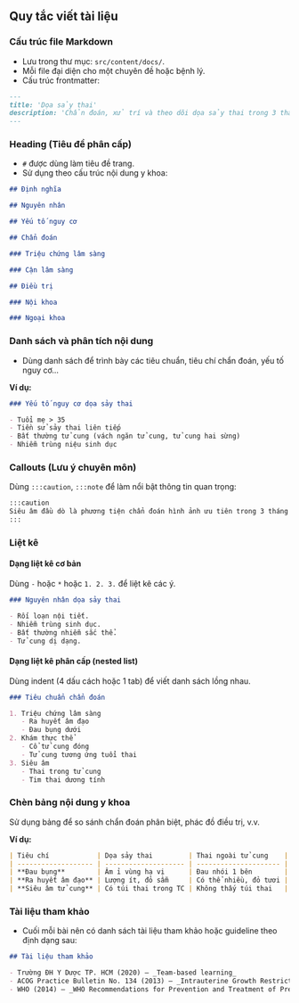 ## Quy tắc viết tài liệu

### Cấu trúc file Markdown

- Lưu trong thư mục: `src/content/docs/`.
- Mỗi file đại diện cho một chuyên đề hoặc bệnh lý.
- Cấu trúc frontmatter:

```md
---
title: 'Dọa sảy thai'
description: 'Chẩn đoán, xử trí và theo dõi dọa sảy thai trong 3 tháng đầu'
---
```

### Heading (Tiêu đề phân cấp)

- `#` được dùng làm tiêu đề trang.
- Sử dụng theo cấu trúc nội dung y khoa:

```md
## Định nghĩa

## Nguyên nhân

## Yếu tố nguy cơ

## Chẩn đoán

### Triệu chứng lâm sàng

### Cận lâm sàng

## Điều trị

### Nội khoa

### Ngoại khoa
```

### Danh sách và phân tích nội dung

- Dùng danh sách để trình bày các tiêu chuẩn, tiêu chí chẩn đoán, yếu tố nguy cơ...

**Ví dụ:**

```md
### Yếu tố nguy cơ dọa sảy thai

- Tuổi mẹ > 35
- Tiền sử sảy thai liên tiếp
- Bất thường tử cung (vách ngăn tử cung, tử cung hai sừng)
- Nhiễm trùng niệu sinh dục
```

### Callouts (Lưu ý chuyên môn)

Dùng `:::caution`, `:::note` để làm nổi bật thông tin quan trọng:

```md
:::caution
Siêu âm đầu dò là phương tiện chẩn đoán hình ảnh ưu tiên trong 3 tháng đầu thai kỳ.
:::
```

### Liệt kê

#### Dạng liệt kê cơ bản

Dùng `-` hoặc `*` hoặc `1. 2. 3.` để liệt kê các ý.

```md
### Nguyên nhân dọa sảy thai

- Rối loạn nội tiết.
- Nhiễm trùng sinh dục.
- Bất thường nhiễm sắc thể.
- Tử cung dị dạng.
```

#### Dạng liệt kê phân cấp (nested list)

Dùng indent (4 dấu cách hoặc 1 tab) để viết danh sách lồng nhau.

```md
### Tiêu chuẩn chẩn đoán

1. Triệu chứng lâm sàng
   - Ra huyết âm đạo
   - Đau bụng dưới
2. Khám thực thể
   - Cổ tử cung đóng
   - Tử cung tương ứng tuổi thai
3. Siêu âm
   - Thai trong tử cung
   - Tim thai dương tính
```

### Chèn bảng nội dung y khoa

Sử dụng bảng để so sánh chẩn đoán phân biệt, phác đồ điều trị, v.v.

**Ví dụ:**

```md
| Tiêu chí            | Dọa sảy thai         | Thai ngoài tử cung    |
| ------------------- | -------------------- | --------------------- |
| **Đau bụng**        | Âm ỉ vùng hạ vị      | Đau nhói 1 bên        |
| **Ra huyết âm đạo** | Lượng ít, đỏ sẫm     | Có thể nhiều, đỏ tươi |
| **Siêu âm tử cung** | Có túi thai trong TC | Không thấy túi thai   |
```

### Tài liệu tham khảo

- Cuối mỗi bài nên có danh sách tài liệu tham khảo hoặc guideline theo định dạng sau:

```md
## Tài liệu tham khảo

- Trường ĐH Y Dược TP. HCM (2020) – _Team-based learning_
- ACOG Practice Bulletin No. 134 (2013) – _Intrauterine Growth Restriction_
- WHO (2014) – _WHO Recommendations for Prevention and Treatment of Pre-eclampsia and Eclampsia_
```
